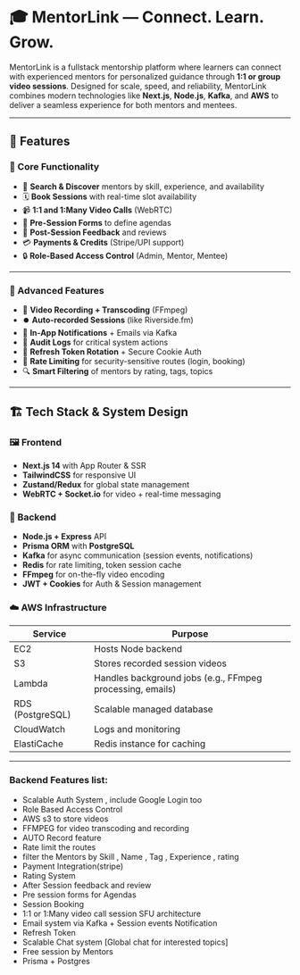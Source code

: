 # 🎓 MentorLink — Connect. Learn. Grow.

MentorLink is a fullstack mentorship platform where learners can connect with experienced mentors for personalized guidance through **1:1 or group video sessions**. Designed for scale, speed, and reliability, MentorLink combines modern technologies like **Next.js**, **Node.js**, **Kafka**, and **AWS** to deliver a seamless experience for both mentors and mentees.

---

## 🚀 Features

### 👥 Core Functionality
- 🔎 **Search & Discover** mentors by skill, experience, and availability
- 🗓️ **Book Sessions** with real-time slot availability
- 📹 **1:1 and 1:Many Video Calls** (WebRTC)
- 📝 **Pre-Session Forms** to define agendas
- 🧾 **Post-Session Feedback** and reviews
- 💳 **Payments & Credits** (Stripe/UPI support)
- 🔒 **Role-Based Access Control** (Admin, Mentor, Mentee)

---

### 🧠 Advanced Features
- 🎥 **Video Recording + Transcoding** (FFmpeg)
- ⏺️ **Auto-recorded Sessions** (like Riverside.fm)
- 📨 **In-App Notifications** + Emails via Kafka
- 🧾 **Audit Logs** for critical system actions
- 🔁 **Refresh Token Rotation** + Secure Cookie Auth
- 🧠 **Rate Limiting** for security-sensitive routes (login, booking)
- 🔍 **Smart Filtering** of mentors by rating, tags, topics

---

## 🏗️ Tech Stack & System Design

### 🖼️ Frontend
- **Next.js 14** with App Router & SSR
- **TailwindCSS** for responsive UI
- **Zustand/Redux** for global state management
- **WebRTC + Socket.io** for video + real-time messaging

### 🧩 Backend
- **Node.js + Express** API
- **Prisma ORM** with **PostgreSQL**
- **Kafka** for async communication (session events, notifications)
- **Redis** for rate limiting, token session cache
- **FFmpeg** for on-the-fly video encoding
- **JWT + Cookies** for Auth & Session management

### ☁️ AWS Infrastructure
| Service         | Purpose                          |
|----------------|----------------------------------|
| EC2             | Hosts Node backend               |
| S3              | Stores recorded session videos   |
| Lambda          | Handles background jobs (e.g., FFmpeg processing, emails)
| RDS (PostgreSQL)| Scalable managed database        |
| CloudWatch      | Logs and monitoring              |
| ElastiCache     | Redis instance for caching       |

---
### Backend Features list:
- Scalable Auth System , include Google Login too
- Role Based Access Control
- AWS s3 to store videos
- FFMPEG for video transcoding and recording
- AUTO Record feature
- Rate limit the routes
- filter the Mentors by Skill , Name , Tag , Experience , rating
- Payment Integration(stripe)
- Rating System
- After Session feedback and review
- Pre session forms for Agendas
- Session Booking
- 1:1 or 1:Many video call session SFU architecture
- Email system via Kafka + Session events Notification
- Refresh Token
- Scalable Chat system [Global chat for interested topics]
- Free session by Mentors
- Prisma + Postgres
